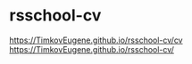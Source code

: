 # rsschool-cv
https://TimkovEugene.github.io/rsschool-cv/cv
https://TimkovEugene.github.io/rsschool-cv/
